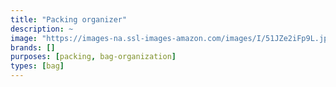 ```yaml
---
title: "Packing organizer"
description: ~
image: "https://images-na.ssl-images-amazon.com/images/I/51JZe2iFp9L.jpg"
brands: []
purposes: [packing, bag-organization]
types: [bag]
---
```

